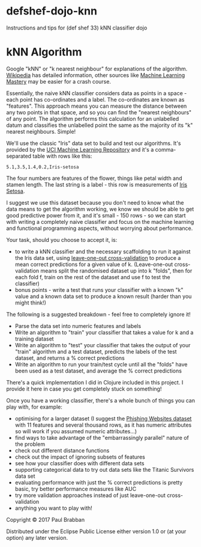 # defshef-dojo-knn

Instructions and tips for (def shef 33) kNN classifier dojo

# kNN Algorithm

Google "kNN" or "k nearest neighbour" for explanations of the algorithm. [Wikipedia](https://en.wikipedia.org/wiki/K-nearest_neighbors_algorithm) has detailed information, other sources like [Machine Learning Mastery](http://machinelearningmastery.com/k-nearest-neighbors-for-machine-learning/) may be easier for a crash course.

Essentially, the naive kNN classifier considers data as points in a space - each point has co-ordinates and a label. The co-ordinates are known as "features". This approach means you can measure the distance between any two points in that space, and so you can find the "nearest neighbours" of any point. The algorithm performs this calculation for an unlabelled datum and classifies the unlabelled point the same as the majority of its "k" nearest neighbours. Simple!

We'll use the classic "Iris" data set to build and test our algorithms. It's provided by the [UCI Machine Learning Repository](https://archive.ics.uci.edu/ml/datasets/Iris) and it's a comma-separated table with rows like this:

`5.1,3.5,1.4,0.2,Iris-setosa`

The four numbers are features of the flower, things like petal width and stamen length. The last string is a label - this row is measurements of [Iris Setosa](https://en.wikipedia.org/wiki/Iris_setosa).

I suggest we use this dataset because you don't need to know what the data means to get the algorithm working, we know we should be able to get good predictive power from it, and it's small - 150 rows - so we can start with writing a completely naive classifier and focus on the machine learning and functional programming aspects, without worrying about performance.

Your task, should you choose to accept it, is:
* to write a kNN classifier and the necessary scaffolding to run it against the Iris data set, using [leave-one-out cross-validation](https://en.wikipedia.org/wiki/Cross-validation_(statistics)#Leave-one-out_cross-validation) to produce a mean correct predictions for a given value of k. (Leave-one-out cross-validation means split the randomised dataset up into k "folds", then for each fold f, train on the rest of the dataset and use f to test the classifier)
* bonus points - write a test that runs your classifier with a known "k" value and a known data set to produce a known result (harder than you might think!)

The following is a suggested breakdown - feel free to completely ignore it!

* Parse the data set into numeric features and labels
* Write an algorithm to "train" your classifier that takes a value for k and a training dataset
* Write an algorithm to "test" your classifier that takes the output of your "train" algorithm and a test dataset, predicts the labels of the test dataset, and returns a % correct predictions
* Write an algorithm to run your train/test cycle until all the "folds" have been used as a test dataset, and average the % correct predictions

There's a quick implementation I did in Clojure included in this project. I provide it here in case you get completely stuck on something!

Once you have a working classifier, there's a whole bunch of things you can play with, for example:
* optimising for a larger dataset (I suggest the [Phishing Websites dataset](https://archive.ics.uci.edu/ml/datasets/Phishing+Websites) with 11 features and several thousand rows, as it has numeric attributes so will work if you assumed numeric attributes...)
* find ways to take advantage of the "embarrassingly parallel" nature of the problem
* check out different distance functions
* check out the impact of ignoring subsets of features
* see how your classifier does with different data sets
* supporting categorical data to try out data sets like the Titanic Survivors data set
* evaluating performance with just the % correct predictions is pretty basic, try better performance measures like AUC
* try more validation approaches instead of just leave-one-out cross-validation
* anything you want to play with!

Copyright © 2017 Paul Brabban

Distributed under the Eclipse Public License either version 1.0 or (at
your option) any later version.
